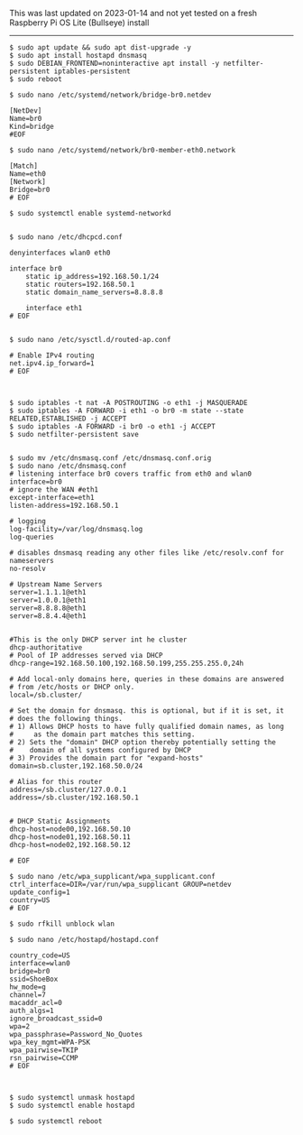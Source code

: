 This was last updated on 2023-01-14 and not yet tested on a fresh Raspberry Pi OS Lite (Bullseye) install

----
    
    $ sudo apt update && sudo apt dist-upgrade -y
    $ sudo apt install hostapd dnsmasq
    $ sudo DEBIAN_FRONTEND=noninteractive apt install -y netfilter-persistent iptables-persistent
    $ sudo reboot

    $ sudo nano /etc/systemd/network/bridge-br0.netdev

    [NetDev]
    Name=br0
    Kind=bridge
    #EOF
    
    $ sudo nano /etc/systemd/network/br0-member-eth0.network

    [Match]
    Name=eth0
    [Network]
    Bridge=br0
    # EOF

    $ sudo systemctl enable systemd-networkd


    $ sudo nano /etc/dhcpcd.conf

    denyinterfaces wlan0 eth0

    interface br0
        static ip_address=192.168.50.1/24
        static routers=192.168.50.1
        static domain_name_servers=8.8.8.8

        interface eth1
    # EOF


    $ sudo nano /etc/sysctl.d/routed-ap.conf 

    # Enable IPv4 routing
    net.ipv4.ip_forward=1
    # EOF



    $ sudo iptables -t nat -A POSTROUTING -o eth1 -j MASQUERADE
    $ sudo iptables -A FORWARD -i eth1 -o br0 -m state --state RELATED,ESTABLISHED -j ACCEPT
    $ sudo iptables -A FORWARD -i br0 -o eth1 -j ACCEPT
    $ sudo netfilter-persistent save


    $ sudo mv /etc/dnsmasq.conf /etc/dnsmasq.conf.orig
    $ sudo nano /etc/dnsmasq.conf
    # listening interface br0 covers traffic from eth0 and wlan0
    interface=br0
    # ignore the WAN #eth1
    except-interface=eth1
    listen-address=192.168.50.1

    # logging
    log-facility=/var/log/dnsmasq.log
    log-queries

    # disables dnsmasq reading any other files like /etc/resolv.conf for nameservers
    no-resolv

    # Upstream Name Servers
    server=1.1.1.1@eth1
    server=1.0.0.1@eth1
    server=8.8.8.8@eth1
    server=8.8.4.4@eth1


    #This is the only DHCP server int he cluster
    dhcp-authoritative
    # Pool of IP addresses served via DHCP
    dhcp-range=192.168.50.100,192.168.50.199,255.255.255.0,24h

    # Add local-only domains here, queries in these domains are answered
    # from /etc/hosts or DHCP only.
    local=/sb.cluster/

    # Set the domain for dnsmasq. this is optional, but if it is set, it
    # does the following things.
    # 1) Allows DHCP hosts to have fully qualified domain names, as long
    #     as the domain part matches this setting.
    # 2) Sets the "domain" DHCP option thereby potentially setting the
    #    domain of all systems configured by DHCP
    # 3) Provides the domain part for "expand-hosts"
    domain=sb.cluster,192.168.50.0/24

    # Alias for this router
    address=/sb.cluster/127.0.0.1
    address=/sb.cluster/192.168.50.1


    # DHCP Static Assignments
    dhcp-host=node00,192.168.50.10
    dhcp-host=node01,192.168.50.11
    dhcp-host=node02,192.168.50.12
    
    # EOF

    $ sudo nano /etc/wpa_supplicant/wpa_supplicant.conf
    ctrl_interface=DIR=/var/run/wpa_supplicant GROUP=netdev
    update_config=1
    country=US
    # EOF

    $ sudo rfkill unblock wlan

    $ sudo nano /etc/hostapd/hostapd.conf

    country_code=US
    interface=wlan0
    bridge=br0
    ssid=ShoeBox
    hw_mode=g
    channel=7
    macaddr_acl=0
    auth_algs=1
    ignore_broadcast_ssid=0
    wpa=2
    wpa_passphrase=Password_No_Quotes
    wpa_key_mgmt=WPA-PSK
    wpa_pairwise=TKIP
    rsn_pairwise=CCMP
    # EOF



    $ sudo systemctl unmask hostapd
    $ sudo systemctl enable hostapd

    $ sudo systemctl reboot
